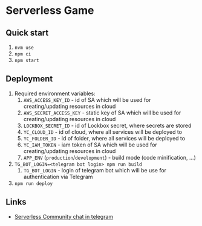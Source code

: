 # Serverless Game
## Quick start
1. `nvm use`
2. `npm ci`
3. `npm start`

## Deployment
1. Required environment variables:
   1. `AWS_ACCESS_KEY_ID` - id of SA which will be used for creating/updating resources in cloud 
   2. `AWS_SECRET_ACCESS_KEY` - static key of SA which will be used for creating/updating resources in cloud
   3. `LOCKBOX_SECRET_ID` - id of Lockbox secret, where secrets are stored
   4. `YC_CLOUD_ID` - id of cloud, where all services will be deployed to
   5. `YC_FOLDER_ID` - id of folder, where all services will be deployed to
   6. `YC_IAM_TOKEN` - iam token of SA which will be used for creating/updating resources in cloud
   7. `APP_ENV` (`production`/`development`) - build mode (code minification, ...)
2. `TG_BOT_LOGIN=<telegram bot login> npm run build`
   1. `TG_BOT_LOGIN` - login of telegram bot which will be use for authentication via Telegram
3. `npm run deploy`


## Links
- [Serverless Community chat in telegram](https://t.me/YandexCloudFunctions)
